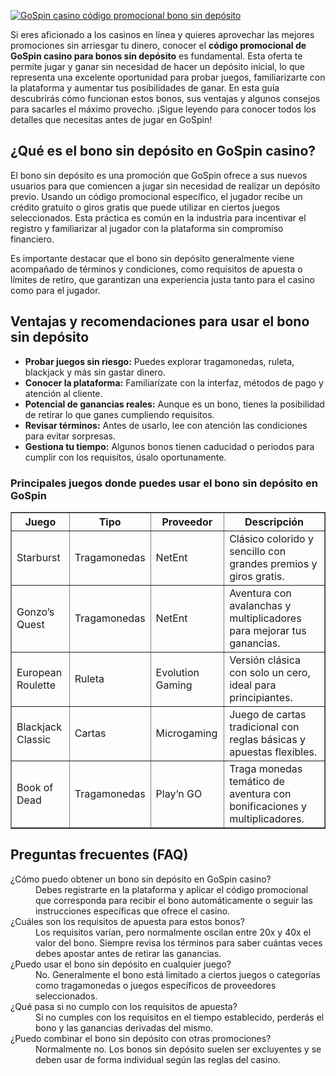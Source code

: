 [![GoSpin casino código promocional bono sin depósito](https://123-caf.pages.dev/gitsignup.png)](https://vrmoo.ru/Bt82HjjY)

<div>     <p>Si eres aficionado a los casinos en línea y quieres aprovechar las mejores promociones sin arriesgar tu dinero, conocer el <strong>código promocional de GoSpin casino para bonos sin depósito</strong> es fundamental. Esta oferta te permite jugar y ganar sin necesidad de hacer un depósito inicial, lo que representa una excelente oportunidad para probar juegos, familiarizarte con la plataforma y aumentar tus posibilidades de ganar. En esta guía descubrirás cómo funcionan estos bonos, sus ventajas y algunos consejos para sacarles el máximo provecho. ¡Sigue leyendo para conocer todos los detalles que necesitas antes de jugar en GoSpin!</p>      <h2>¿Qué es el bono sin depósito en GoSpin casino?</h2>   <p>El bono sin depósito es una promoción que GoSpin ofrece a sus nuevos usuarios para que comiencen a jugar sin necesidad de realizar un depósito previo. Usando un código promocional específico, el jugador recibe un crédito gratuito o giros gratis que puede utilizar en ciertos juegos seleccionados. Esta práctica es común en la industria para incentivar el registro y familiarizar al jugador con la plataforma sin compromiso financiero.</p>   <p>Es importante destacar que el bono sin depósito generalmente viene acompañado de términos y condiciones, como requisitos de apuesta o límites de retiro, que garantizan una experiencia justa tanto para el casino como para el jugador.</p>      <h2>Ventajas y recomendaciones para usar el bono sin depósito</h2>   <ul>     <li><strong>Probar juegos sin riesgo:</strong> Puedes explorar tragamonedas, ruleta, blackjack y más sin gastar dinero.</li>     <li><strong>Conocer la plataforma:</strong> Familiarízate con la interfaz, métodos de pago y atención al cliente.</li>     <li><strong>Potencial de ganancias reales:</strong> Aunque es un bono, tienes la posibilidad de retirar lo que ganes cumpliendo requisitos.</li>     <li><strong>Revisar términos:</strong> Antes de usarlo, lee con atención las condiciones para evitar sorpresas.</li>     <li><strong>Gestiona tu tiempo:</strong> Algunos bonos tienen caducidad o periodos para cumplir con los requisitos, úsalo oportunamente.</li>   </ul>      <h3>Principales juegos donde puedes usar el bono sin depósito en GoSpin</h3>   <table border="1" cellpadding="8" cellspacing="0" style="border-collapse: collapse; width: 100%;">     <thead>       <tr>         <th>Juego</th>         <th>Tipo</th>         <th>Proveedor</th>         <th>Descripción</th>       </tr>     </thead>     <tbody>       <tr>         <td>Starburst</td>         <td>Tragamonedas</td>         <td>NetEnt</td>         <td>Clásico colorido y sencillo con grandes premios y giros gratis.</td>       </tr>       <tr>         <td>Gonzo’s Quest</td>         <td>Tragamonedas</td>         <td>NetEnt</td>         <td>Aventura con avalanchas y multiplicadores para mejorar tus ganancias.</td>       </tr>       <tr>         <td>European Roulette</td>         <td>Ruleta</td>         <td>Evolution Gaming</td>         <td>Versión clásica con solo un cero, ideal para principiantes.</td>       </tr>       <tr>         <td>Blackjack Classic</td>         <td>Cartas</td>         <td>Microgaming</td>         <td>Juego de cartas tradicional con reglas básicas y apuestas flexibles.</td>       </tr>       <tr>         <td>Book of Dead</td>         <td>Tragamonedas</td>         <td>Play’n GO</td>         <td>Traga monedas temático de aventura con bonificaciones y multiplicadores.</td>       </tr>     </tbody>   </table>      <h2>Preguntas frecuentes (FAQ)</h2>   <dl>     <dt>¿Cómo puedo obtener un bono sin depósito en GoSpin casino?</dt>     <dd>Debes registrarte en la plataforma y aplicar el código promocional que corresponda para recibir el bono automáticamente o seguir las instrucciones específicas que ofrece el casino.</dd>      <dt>¿Cuáles son los requisitos de apuesta para estos bonos?</dt>     <dd>Los requisitos varían, pero normalmente oscilan entre 20x y 40x el valor del bono. Siempre revisa los términos para saber cuántas veces debes apostar antes de retirar las ganancias.</dd>      <dt>¿Puedo usar el bono sin depósito en cualquier juego?</dt>     <dd>No. Generalmente el bono está limitado a ciertos juegos o categorías como tragamonedas o juegos específicos de proveedores seleccionados.</dd>      <dt>¿Qué pasa si no cumplo con los requisitos de apuesta?</dt>     <dd>Si no cumples con los requisitos en el tiempo establecido, perderás el bono y las ganancias derivadas del mismo.</dd>      <dt>¿Puedo combinar el bono sin depósito con otras promociones?</dt>     <dd>Normalmente no. Los bonos sin depósito suelen ser excluyentes y se deben usar de forma individual según las reglas del casino.</dd>   </dl> </div>